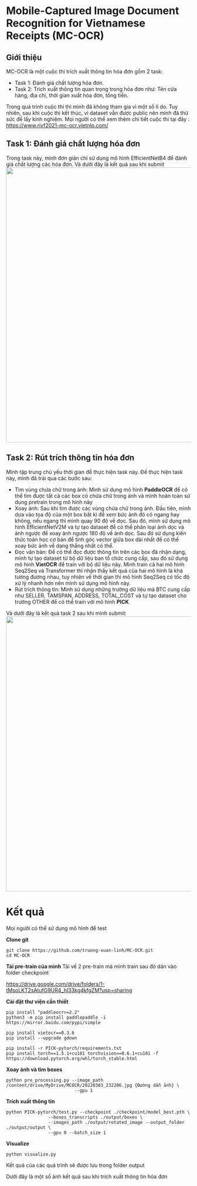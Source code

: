# **Mobile-Captured Image Document Recognition for Vietnamese Receipts (MC-OCR)**
## **Giới thiệu**
MC-OCR là một cuộc thi trích xuất thông tin hóa đơn gồm 2 task:
* Task 1: Đánh giá chất lượng hóa đơn.
* Task 2: Trích xuất thông tin quan trọng trong hóa đơn như: Tên cửa hàng, địa chỉ, thời gian xuất hóa đơn, tổng tiền.

Trong quá trình cuộc thi thì mình đã không tham gia vì một số lí do. Tuy nhiên, sau khi cuộc thi kết thúc, vì dataset vẫn được public nên mình đã thử sức để lấy kinh nghiệm. Mọi người có thể xem thêm chi tiết cuộc thi tại đây : https://www.rivf2021-mc-ocr.vietnlp.com/
## **Task 1: Đánh giá chất lượng hóa đơn**
Trong task này, mình đơn giản chỉ sử dụng mô hình EfficientNetB4 để đánh giá chất lượng các hóa đơn. Và dưới đây là kết quả sau khi submit
<img src ="https://lh3.googleusercontent.com/B5nBPUkXUVySVNOku9v7bcXMkSEcf8HcSGtPmzWkE-gP8-sDVf0d0CFuJfSsIP0RjaJoBJXKAFODuirxUjArwqveg-Tgu7qMjbwZFdUK1ilhe9b9Ccz0qWGz04j71Wb0o2dWqBjLDjOqdF6EZad_OL1SEokNkhGtlRQeJYW9zFSrREekD5tgwa43akzbTf_KQ7Y61L7nLXx48JbD9vo-McFGylApBEFjMMZMnvjIvvx-U3PmJdQbYSrgQk7V6flGMy7ds92_f_Yrc4oJAmi-FUwjBimkxW8IaxaMth0UQy4oPGHLj5S-_YFsH6_GacVu6X-CsJQjgoCAm7LfsmMDKR37DtBcK6v2J6cx4ujZBsusOeed4-Nc42OyBFNPpeb2EAvQaYF8ScaR7-Ux2umRYMk0NbZ2fIfVEIoMrdZVq4Z-c8dI0pjQrDS6Wm23n223loPMqzIRKN1JexrvHx6xamQEM-O4eeUUDMWhMUM3Kftc51g21iht32rQtWevw3Rq45-IkSg7QBIzjumZtmBgtBbXo1a0VT_3MkJYbAKk-CafOoHpjV1w5fIfO3rWpsUJsvTqXggxyCckX7UXYOpS9_Ui1m_2IXwNI6rvNaCFLPPwO9WyJpcuHwSyDpYduKsAX_Ea2p0w7epq2oYq5xkFpUALn-UO4cdx84Z1ryjNKgSuc_hRgGM4cT8tYeB0Kf1-Ob_YFKkOL-xfkz-t-g=w1091-h357-no?authuser=0" width = "750"/>

## **Task 2: Rút trích thông tin hóa đơn**
Mình tập trung chủ yếu thời gian để thực hiện task này. Để thực hiện task này, mình đã trải qua các bước sau:
* Tìm vùng chứa chữ trong ảnh: Mình sử dụng mô hình **PaddleOCR** để có thể tìm được tất cả các box có chứa chữ trong ảnh và mình hoàn toàn sử dụng pretrain trong mô hình này 
* Xoay ảnh: Sau khi tìm được các vùng chứa chữ trong ảnh. Đầu tiên, mình dựa vào tọa độ của một box bất kì để xem bức ảnh đó có ngang hay không, nếu ngang thì mình quay 90 độ về dọc. Sau đó, mình sử dụng mô hình EfficientNetV2M và tự tạo dataset để có thể phân loại ảnh dọc và ảnh ngược để xoay ảnh ngược 180 độ về ảnh dọc. Sau đó sử dụng kiến thức toán học cơ bản để tình góc vector giữa box dài nhất để có thể xoay bức ảnh về dạng thẳng nhất có thể.
* Đọc văn bản: Để có thể đọc được thông tin trên các box đã nhận dạng, mình tự tạo dataset từ bộ dữ liệu ban tổ chức cung cấp, sau đó sử dụng mô hình **VietOCR** để train với bộ dữ liệu này. Mình train cả hai mô hình Seq2Seq và Transformer thì nhận thấy kết quả của hai mô hình là khá tương đương nhau, tuy nhiên về thời gian thì mô hình Seq2Seq có tốc độ xử lý nhanh hơn nên mình sử dụng mô hình này.
* Rút trích thông tin: Mình sử dụng những trường dữ liệu mà BTC cung cấp như SELLER, TAMSPAN, ADDRESS, TOTAL_COST và tự tạo dataset cho trường OTHER để có thể train với mô hình **PICK** 

Và dưới đây là kết quả task 2 sau khi mình submit:
<img src= "https://lh3.googleusercontent.com/xeEuoxEk-GbMnnQlryuHn8-M-yZcB0iOdf84WlPWY6pfB2pos86wawwfQR6-g3gI5BMzbWcazp1h7Bx_53B6vigMynfcambowQFvxefHUgwIBXHpJM35_MN8dazH4FkGErGmmN7VGAJcboadvE7E3Ep3P00nspyP8BBV2PVSTG0u7gJoIZcnJ_gU1yIhZGmSVFV-6iFKv1ko26k_a-kjwtnQ2G5WrQ6sbSCAvCjsIrEogSez0uJuxYsKTO6xavhBJaow8ZcOY6w6E72jvkkNJNNEnLRyXuMt--ZQCP6vw4DjMA9Vd0MJf0oTjg8tgfOsg4bdJ-ySf9XlcUODGcFHW79EC_BoGH6LDlQxrNfJKGbviCjIzJvPer9BPEj8vbwjtOD4PZG1ioyc4AjVTaBHPPctboR6RCGTcTfLvA9paKLWSnFYaMYa6wCEg4ujMMvuOlVGLl8Hib_eZwQx9WwRsDrR-2h_G4p-BsrGGhLBbJ9SaGFBnVwcvvVrcqIXdVMKDz7zq4lqO7103Ep8zdXEfL8TfVwfK_ByTwzTbz80ZEOJhMsKzYEavp1qamRyqy9x2I3BBg52qrf51daTulZl673ORzgBrpU7eeY5Zga28MEzpC_pE0mCCYGfXs-ss6YWJeRflHnfep9MMqu7DuU9QUf_ipDs12FutQEM2gr2X6yG0fI_l75YfS7G4ErjSy7Qe6hCjMTm6XXhPOsSyQ=w1090-h361-no?authuser=0" width = "750" />

# **Kết quả**
Mọi người có thể sử dụng mô hình để test

**Clone git**
```
git clone https://github.com/truong-xuan-linh/MC-OCR.git
cd MC-OCR
```

**Tải pre-train của mình**
Tải về 2 pre-train mà mình train sau đó dán vào folder checkpoint

https://drive.google.com/drive/folders/1-tMsoLKT2sAtufG9UR4_hI33kg4kfgZM?usp=sharing 

**Cài đặt thư viện cần thiết**
```
pip install "paddleocr>=2.2"
python3 -m pip install paddlepaddle -i https://mirror.baidu.com/pypi/simple
```
```
pip install vietocr==0.3.6
pip install --upgrade gdown
```
```
pip install -r PICK-pytorch/requirements.txt
pip install torch==1.5.1+cu101 torchvision==0.6.1+cu101 -f https://download.pytorch.org/whl/torch_stable.html
```

**Xoay ảnh và tìm boxes**
```
python pre_processing.py --image_path /content/drive/MyDrive/MCOCR/20220303_232206.jpg {Đường dẫn ảnh} \
                          --gpu 1   
```

**Trích xuất thông tin**
```
python PICK-pytorch/test.py --checkpoint ./checkpoint/model_best.pth \
                --boxes_transcripts ./output/boxes \
                --images_path ./output/rotated_image --output_folder ./output/output \
                --gpu 0 --batch_size 1
```

**Visualize**
```
python visualize.py
```

Kết quả của các quá trình sẽ được lưu trong folder output

Dưới đây là một số ảnh kết quả sau khi trích xuất thông tin hóa đơn

                
